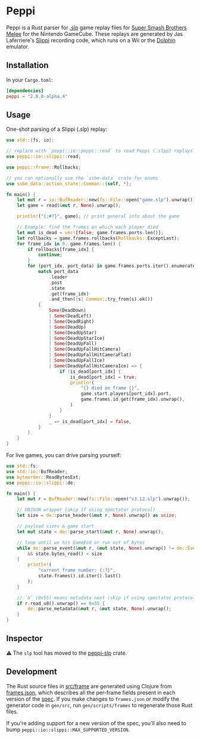 # Peppi

Peppi is a Rust parser for [.slp](https://github.com/project-slippi/slippi-wiki/blob/master/SPEC.md) game replay files for [Super Smash Brothers Melee](https://en.wikipedia.org/wiki/Super_Smash_Bros._Melee) for the Nintendo GameCube. These replays are generated by Jas Laferriere's [Slippi](https://github.com/JLaferri/project-slippi) recording code, which runs on a Wii or the [Dolphin](https://dolphin-emu.org/) emulator.

## Installation

In your `Cargo.toml`:

```toml
[dependencies]
peppi = "2.0.0-alpha.4"
```

## Usage

One-shot parsing of a Slippi (.slp) replay:

```rust
use std::{fs, io};

// replace with `peppi::io::peppi::read` to read Peppi (.slpp) replays
use peppi::io::slippi::read;

use peppi::frame::Rollbacks;

// you can optionally use the `ssbm-data` crate for enums
use ssbm_data::action_state::Common::{self, *};

fn main() {
    let mut r = io::BufReader::new(fs::File::open("game.slp").unwrap());
    let game = read(&mut r, None).unwrap();

    println!("{:#?}", game); // print general info about the game

    // Example: find the frames on which each player died
    let mut is_dead = vec![false; game.frames.ports.len()];
    let rollbacks = game.frames.rollbacks(Rollbacks::ExceptLast);
    for frame_idx in 0..game.frames.len() {
        if rollbacks[frame_idx] {
            continue;
        }
        for (port_idx, port_data) in game.frames.ports.iter().enumerate() {
            match port_data
                .leader
                .post
                .state
                .get(frame_idx)
                .and_then(|s| Common::try_from(s).ok())
            {
                Some(DeadDown)
                | Some(DeadLeft)
                | Some(DeadRight)
                | Some(DeadUp)
                | Some(DeadUpStar)
                | Some(DeadUpStarIce)
                | Some(DeadUpFall)
                | Some(DeadUpFallHitCamera)
                | Some(DeadUpFallHitCameraFlat)
                | Some(DeadUpFallIce)
                | Some(DeadUpFallHitCameraIce) => {
                    if !is_dead[port_idx] {
                        is_dead[port_idx] = true;
                        println!(
                            "{} died on frame {}",
                            game.start.players[port_idx].port,
                            game.frames.id.get(frame_idx).unwrap(),
                        )
                    }
                }
                _ => is_dead[port_idx] = false,
            }
        }
    }
}
```

For live games, you can drive parsing yourself:

```rust
use std::fs;
use std::io::BufReader;
use byteorder::ReadBytesExt;
use peppi::io::slippi::de;

fn main() {
    let mut r = BufReader::new(fs::File::open("v3.12.slp").unwrap());

    // UBJSON wrapper (skip if using spectator protocol)
    let size = de::parse_header(&mut r, None).unwrap() as usize;

    // payload sizes & game start
    let mut state = de::parse_start(&mut r, None).unwrap();

    // loop until we hit GameEnd or run out of bytes
    while de::parse_event(&mut r, &mut state, None).unwrap() != de::Event::GameEnd as u8
        && state.bytes_read() < size
    {
        println!(
            "current frame number: {:?}",
            state.frames().id.iter().last()
        );
    }

    // `U` (0x55) means metadata next (skip if using spectator protocol)
    if r.read_u8().unwrap() == 0x55 {
        de::parse_metadata(&mut r, &mut state, None).unwrap();
    }
}
```

## Inspector

⚠ The `slp` tool has moved to the [peppi-slp](https://github.com/hohav/peppi-slp) crate.

## Development

The Rust source files in [src/frame](src/frame) are generated using Clojure from [frames.json](gen/resources/frames.json), which describes all the per-frame fields present in each version of the [spec](https://github.com/project-slippi/slippi-wiki/blob/master/SPEC.md). If you make changes to `frames.json` or modify the generator code in `gen/src`, run `gen/scripts/frames` to regenerate those Rust files.

If you're adding support for a new version of the spec, you'll also need to bump `peppi::io::slippi::MAX_SUPPORTED_VERSION`.
